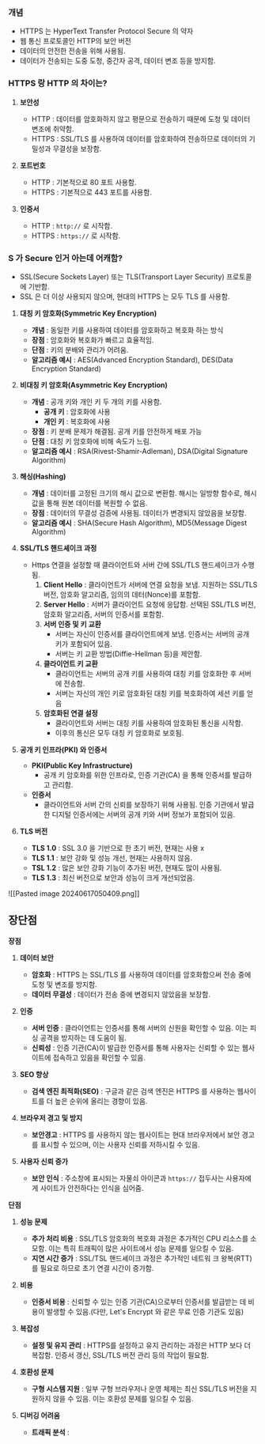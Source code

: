 ### 개념

* HTTPS 는 HyperText Transfer Protocol Secure 의 약자
* 웹 통신 프로토콜인 HTTP의 보안 버전
* 데이터의 안전한 전송을 위해 사용됨.
* 데이터가 전송되는 도중 도청, 중간자 공격, 데이터 변조 등을 방지함.



### HTTPS 랑 HTTP 의 차이는?

1. **보안성**
	* HTTP : 데이터를 암호화하지 않고 평문으로 전송하기 때문에 도청 및 데이터 변조에 취약함.
	* HTTPS : SSL/TLS 를 사용하여 데이터를 암호화하여 전송하므로 데이터의 기밀성과 무결성을 보장함.

2. **포트번호**
	* HTTP : 기본적으로 80 포트 사용함.
	* HTTPS : 기본적으로 443 포트를 사용함.

3. **인증서**
	* HTTP : `http://` 로 시작함.
	* HTTPS : `https://` 로 시작함.


### S 가 Secure 인거 아는데 어캐함?

* SSL(Secure Sockets Layer) 또는 TLS(Transport Layer Security) 프로토콜에 기반함.
* SSL 은 더 이상 사용되지 않으며, 현대의 HTTPS 는 모두 TLS 를 사용함.


 1. **대칭 키 암호화(Symmetric Key Encryption)**
	* **개념** : 동일한 키를 사용하여 데이터를 암호화하고 복호화 하는 방식
	* **장점** : 암호화와 복호화가 빠르고 효율적임.
	* **단점** : 키의 분배와 관리가 어려움.
	* **알고리즘 예시** : AES(Advanced Encryption Standard), DES(Data Encryption Standard)


2. **비대칭 키 암호화(Asymmetric Key Encryption)**
	* **개념** : 공개 키와 개인 키 두 개의 키를 사용함.
		* **공개 키** : 암호화에 사용
		* **개인 키** : 복호화에 사용
	* **장점** : 키 분배 문제가 해결됨. 공개 키를 안전하게 배포 가능
	* **단점** : 대칭 키 암호화에 비해 속도가 느림.
	* **알고리즘 예시** : RSA(Rivest-Shamir-Adleman), DSA(Digital Signature Algorithm)

3. **해싱(Hashing)**
	* **개념** : 데이터를 고정된 크기의 해시 값으로 변환함. 해시는 일방향 함수로, 해시 값을 통해 원본 데이터를 복원할 수 없음.
	* **장점** : 데이터의 무결성 검증에 사용됨. 데이터가 변경되지 않았음을 보장함.
	* **알고리즘 예시** : SHA(Secure Hash Algorithm), MD5(Message Digest Algorithm)

4. **SSL/TLS 핸드셰이크 과정**
	* Https 연결을 설정할 때 클라이언트와 서버 간에 SSL/TLS 핸드셰이크가 수행됨.
		1. **Client Hello** : 클라이언트가 서버에 연결 요청을 보냄. 지원하는 SSL/TLS 버전, 암호화 알고리즘, 임의의 데터(Nonce)를 포함함.
		2. **Server Hello** : 서버가 클라이언트 요청에 응답함. 선택된 SSL/TLS 버전, 암호화 알고리즘, 서버의 인증서를 포함함.
		3. **서버 인증 및 키 교환**
			* 서버는 자신이 인증서를 클라이언트에게 보냄. 인증서는 서버의 공개 키가 포함되어 있음.
			* 서버는 키 교환 방법(Diffie-Hellman 등)을 제안함.
		4. **클라이언트 키 교환**
			* 클라이언트는 서버의 공개 키를 사용하여 대칭 키를 암호화한 후 서버에 전송함.
			* 서버는 자신의 개인 키로 암호화된 대칭 키를 복호화하여 세션 키를 얻음
		5. **암호화된 연결 설정**
			* 클라이언트와 서버는 대칭 키를 사용하여 암호화된 통신을 시작함.
			* 이후의 통신은 모두 대칭 키 암호화로 보호됨.

5. **공개 키 인프라(PKI) 와 인증서**
	
	* **PKI(Public Key Infrastructure)**
		* 공개 키 암호화를 위한 인프라로, 인증 기관(CA) 을 통해 인증서를 발급하고 관리함.
	* **인증서**
		* 클라이언트와 서버 간의 신뢰를 보장하기 위해 사용됨. 인증 기관에서 발급한 디지털 인증서에는 서버의 공개 키와 서버 정보가 포함되어 있음.

6. **TLS 버전**
	* **TLS 1.0** : SSL 3.0 을 기반으로 한 초기 버전, 현재는 사용 x
	* **TLS 1.1** : 보안 강화 및 성능 개선, 현재는 사용하지 않음.
	* **TSL 1.2** : 많은 보안 강화 기능이 추가된 버전, 현재도 많이 사용됨.
	* **TLS 1.3** : 최신 버전으로 보안과 성능이 크게 개선되었음.


![[Pasted image 20240617050409.png]]

## 장단점

**장점**

1. **데이터 보안**
	* **암호화** : HTTPS 는 SSL/TLS 를 사용하여 데이터를 암호화함으써 전송 중에 도청 및 변조를 방지함.
	* **데이터 무결성** : 데이터가 전송 중에 변경되지 않았음을 보장함.

2. **인증**
	* **서버 인증** : 클라이언트는 인증서를 통해 서버의 신원을 확인할 수 있음. 이는 피싱 공격을 방지하는 데 도움이 됨.
	* **신뢰성** : 인증 기관(CA)이 발급한 인증서를 통해 사용자는 신뢰할 수 있는 웹사이트에 접속하고 있음을 확인할 수 있음.

3. **SEO 향상**
	* **검색 엔진 최적화(SEO)** : 구글과 같은 검색 엔진은 HTTPS 를 사용하는 웹사이트를 더 높은 순위에 올리는 경향이 있음.

4. **브라우저 경고 및 방지**
	* **보안경고** : HTTPS 를 사용하지 않는 웹사이트는 현대 브라우저에서 보안 경고를 표시할 수 있으며, 이는 사용자 신뢰를 저하시킬 수 있음.

5. **사용자 신뢰 증가**
	* **보안 인식** : 주소창에 표시되는 자물쇠 아이콘과 `https://` 접두사는 사용자에게 사이트가 안전하다는 인식을 심어줌.


**단점**

1. **성능 문제**
	* **추가 처리 비용** : SSL/TLS 암호화의 복호화 과정은 추가적인 CPU  리소스를 소모함. 이는 특히 트래픽이 많은 사이트에서 성능 문제를 일으킬 수 있음.
	* **지연 시간 증가** : SSL/TSL 핸드셰이크 과정은 추가적인 네트워 크 왕복(RTT)를 필요로 하므로 초기 연결 시간이 증가함.

2. **비용**
	* **인증서 비용** : 신뢰할 수 있는 인증 기관(CA)으로부터 인증서를 발급받는 데 비용이 발생할 수 있음.(다만, Let's Encrypt 와 같은 무료 인증 기관도 있음)

3. **복잡성**
	* **설정 및 유지 관리** : HTTPS를 설정하고 유지 관리하는 과정은 HTTP 보다 더 복잡함. 인증서 갱신, SSL/TLS 버전 관리 등의 작업이 필요함.

4. **호환성 문제**
	* **구형 시스템 지원** : 일부 구형 브라우저나 운영 체제는 최신 SSL/TLS 버전을 지원하지 않을 수 있음. 이는 호환성 문제를 일으킬 수 있음.

5. **디버깅 어려움**
	* **트래픽 분석** : 